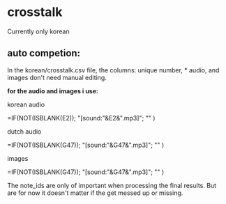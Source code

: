 # crosstalk
Currently only korean


## auto competion:
In the korean/crosstalk.csv file, the columns: unique number, * audio, and images don't need manual editing.

**for the audio and images i use:**

korean audio

=IF(NOT(ISBLANK(E2)); "[sound:"&E2&".mp3]"; "" )

dutch audio	

=IF(NOT(ISBLANK(G47)); "[sound:"&G47&".mp3]"; "" )

images

=IF(NOT(ISBLANK(G47)); "[sound:"&G47&".mp3]"; "" )

The note_ids are only of important when processing the final results. But are for now it doesn't matter if the get messed up or missing.
